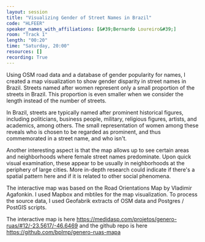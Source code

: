 ```yaml
---
layout: session
title: "Visualizing Gender of Street Names in Brazil"
code: "HLFEER"
speaker_names_with_affiliations: [&#39;Bernardo Loureiro&#39;]
room: "Track 1"
length: "00:20"
time: "Saturday, 20:00"
resources: []
recording: True
---
```

Using OSM road data and a database of gender popularity for names, I created a map visualization to show gender disparity in street names in Brazil. Streets named after women represent only a small proportion of the streets in Brazil. This proportion is even smaller when we consider the length instead of the number of streets.

In Brazil, streets are typically named after prominent historical figures, including politicians, business people, military, religious figures, artists, and academics, among others. The small representation of women among these reveals who is chosen to be regarded as prominent, and thus commemorated in a street name, and who isn&#39;t. 

Another interesting aspect is that the map allows up to see certain areas and neighborhoods where female street names predominate. Upon quick visual examination, these appear to be usually in neighborhoods at the periphery of large cities. More in-depth research could indicate if there&#39;s a spatial pattern here and if it is related to other social phenomena.

The interactive map was based on the Road Orientations Map by Vladimir Agafonkin. I used Mapbox and mbtiles for the map visualization. To process the source data, I used Geofabrik extracts of OSM data and Postgres / PostGIS scripts.

The interactive map is here https://medidasp.com/projetos/genero-ruas/#12/-23.5617/-46.6469 and the github repo is here https://github.com/bplmp/genero-ruas-mapa
